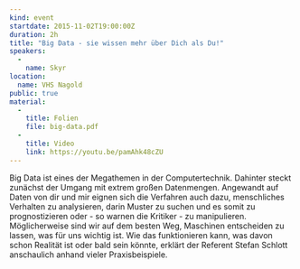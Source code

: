 ```yaml
---
kind: event
startdate: 2015-11-02T19:00:00Z
duration: 2h
title: "Big Data - sie wissen mehr über Dich als Du!"
speakers:
  -
    name: Skyr
location:
  name: VHS Nagold
public: true
material:
  -
    title: Folien
    file: big-data.pdf
  -
    title: Video
    link: https://youtu.be/pamAhk48cZU
---
```

Big Data ist eines der Megathemen in der Computertechnik.
Dahinter steckt zunächst der Umgang mit extrem großen Datenmengen.
Angewandt auf Daten von dir und mir eignen sich die Verfahren auch dazu,
menschliches Verhalten zu analysieren, darin Muster zu suchen und es
somit zu prognostizieren oder - so warnen die Kritiker - zu
manipulieren.
Möglicherweise sind wir auf dem besten Weg, Maschinen entscheiden zu
lassen, was für uns wichtig ist. Wie das funktionieren kann, was davon
schon Realität ist oder bald sein könnte, erklärt der Referent Stefan
Schlott anschaulich anhand vieler Praxisbeispiele.
